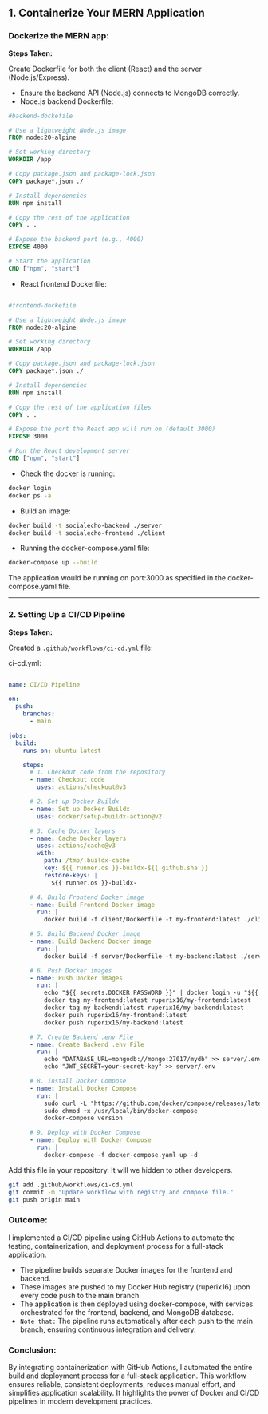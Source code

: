 ## 1. Containerize Your MERN Application

### Dockerize the MERN app:

**Steps Taken:**

Create Dockerfile for both the client (React) and the server (Node.js/Express).
- Ensure the backend API (Node.js) connects to MongoDB correctly.
- Node.js backend Dockerfile:
```dockerfile
#backend-dockefile

# Use a lightweight Node.js image
FROM node:20-alpine

# Set working directory
WORKDIR /app

# Copy package.json and package-lock.json
COPY package*.json ./

# Install dependencies
RUN npm install

# Copy the rest of the application
COPY . .

# Expose the backend port (e.g., 4000)
EXPOSE 4000

# Start the application
CMD ["npm", "start"]

```

- React frontend Dockerfile:

```dockerfile

#frontend-dockefile

# Use a lightweight Node.js image
FROM node:20-alpine

# Set working directory
WORKDIR /app

# Copy package.json and package-lock.json
COPY package*.json ./

# Install dependencies
RUN npm install

# Copy the rest of the application files
COPY . .

# Expose the port the React app will run on (default 3000)
EXPOSE 3000

# Run the React development server
CMD ["npm", "start"]
```

- Check the docker is running:
```bash
docker login                                
docker ps -a
```

- Build an image:
```bash
docker build -t socialecho-backend ./server
docker build -t socialecho-frontend ./client
```

- Running the docker-compose.yaml file:
```bash
docker-compose up --build
```

The application would be running on port:3000 as specified in the docker-compose.yaml file. 

---
### **2. Setting Up a CI/CD Pipeline**

**Steps Taken:**

Created a `.github/workflows/ci-cd.yml` file:

ci-cd.yml:
```yaml

name: CI/CD Pipeline

on:
  push:
    branches:
      - main

jobs:
  build:
    runs-on: ubuntu-latest

    steps:
      # 1. Checkout code from the repository
      - name: Checkout code
        uses: actions/checkout@v3

      # 2. Set up Docker Buildx
      - name: Set up Docker Buildx
        uses: docker/setup-buildx-action@v2

      # 3. Cache Docker layers
      - name: Cache Docker layers
        uses: actions/cache@v3
        with:
          path: /tmp/.buildx-cache
          key: ${{ runner.os }}-buildx-${{ github.sha }}
          restore-keys: |
            ${{ runner.os }}-buildx-

      # 4. Build Frontend Docker image
      - name: Build Frontend Docker image
        run: |
          docker build -f client/Dockerfile -t my-frontend:latest ./client

      # 5. Build Backend Docker image
      - name: Build Backend Docker image
        run: |
          docker build -f server/Dockerfile -t my-backend:latest ./server

      # 6. Push Docker images
      - name: Push Docker images
        run: |
          echo "${{ secrets.DOCKER_PASSWORD }}" | docker login -u "${{ secrets.DOCKER_USERNAME }}" --password-stdin
          docker tag my-frontend:latest ruperix16/my-frontend:latest
          docker tag my-backend:latest ruperix16/my-backend:latest
          docker push ruperix16/my-frontend:latest
          docker push ruperix16/my-backend:latest

      # 7. Create Backend .env File
      - name: Create Backend .env File
        run: |
          echo "DATABASE_URL=mongodb://mongo:27017/mydb" >> server/.env
          echo "JWT_SECRET=your-secret-key" >> server/.env

      # 8. Install Docker Compose
      - name: Install Docker Compose
        run: |
          sudo curl -L "https://github.com/docker/compose/releases/latest/download/docker-compose-$(uname -s)-$(uname -m)" -o /usr/local/bin/docker-compose
          sudo chmod +x /usr/local/bin/docker-compose
          docker-compose version

      # 9. Deploy with Docker Compose
      - name: Deploy with Docker Compose
        run: |
          docker-compose -f docker-compose.yaml up -d

```

Add this file in your repository. It will we hidden to other developers.

```bash
git add .github/workflows/ci-cd.yml
git commit -m "Update workflow with registry and compose file."
git push origin main
```

### **Outcome:**
I implemented a CI/CD pipeline using GitHub Actions to automate the testing, containerization, and deployment process for a full-stack application.

- The pipeline builds separate Docker images for the frontend and backend.
- These images are pushed to my Docker Hub registry (ruperix16) upon every code push to the main branch.
- The application is then deployed using docker-compose, with services orchestrated for the frontend, backend, and MongoDB database.
- `Note that:` The pipeline runs automatically after each push to the main branch, ensuring continuous integration and delivery.

### **Conclusion:**

By integrating containerization with GitHub Actions, I automated the entire build and deployment process for a full-stack application. This workflow ensures reliable, consistent deployments, reduces manual effort, and simplifies application scalability. It highlights the power of Docker and CI/CD pipelines in modern development practices.
